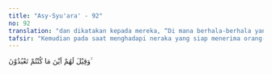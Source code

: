 ```yaml
---
title: "Asy-Syu'ara' - 92"
no: 92
translation: "dan dikatakan kepada mereka, “Di mana berhala-berhala yang dahulu kamu sembah,"
tafsir: "Kemudian pada saat menghadapi neraka yang siap menerima orang-orang kafir dan musyrik, dilontarkan pertanyaan untuk mencemoohkan mereka, \"Di manakah tuhan-tuhan berhala yang kamu sembah itu kini berada? Sanggupkah mereka menyelamatkan kamu dari siksaan Allah?\" Jangankan untuk menyelamatkan orang lain, melepaskan diri mereka saja, tuhan-tuhan berhala itu tidak sanggup."
---
```


وَقِيْلَ لَهُمْ اَيْنَ مَا كُنْتُمْ تَعْبُدُوْنَ ۙ 
